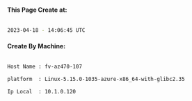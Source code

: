 
   
#### This Page Create at:

```bash

2023-04-18 - 14:06:45 UTC

```

#### Create By Machine:

```bash

Host Name : fv-az470-107

platform  : Linux-5.15.0-1035-azure-x86_64-with-glibc2.35

Ip Local  : 10.1.0.120

```

